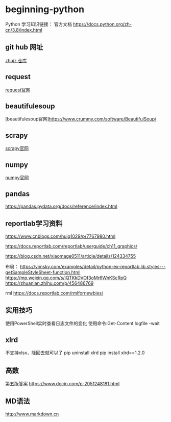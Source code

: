 # beginning-python
Python 学习知识链接：
官方文档 
https://docs.python.org/zh-cn/3.8/index.html

## git hub 网址
[zhujz 仓库](https://github.com/zhujz-git/beginning-python)

## request
[request官网](https://requests.readthedocs.io/en/latest/)

## beautifulesoup
[beautifulesoup官网]https://www.crummy.com/software/BeautifulSoup/

## scrapy
[scrapy官网](https://scrapy.org/)

## numpy
[numpy官网](https://www.numpy.org.cn/)

## pandas 
https://pandas.pydata.org/docs/reference/index.html

## reportlab学习资料
https://www.cnblogs.com/hujq1029/p/7767980.html

https://docs.reportlab.com/reportlab/userguide/ch11_graphics/

https://blog.csdn.net/xiaomage0511/article/details/124334755

布局：
https://vimsky.com/examples/detail/python-ex-reportlab.lib.styles---getSampleStyleSheet-function.html
https://mp.weixin.qq.com/s/iQTKkDVOf3oMr6WnKScRpQ
https://zhuanlan.zhihu.com/p/456486769

rml
https://docs.reportlab.com/rmlfornewbies/

## 实用技巧
使用PowerShell实时查看日志文件的变化
使用命令:Get-Content logfile -wait

## xlrd 
不支持xlsx，降回去就可以了
pip uninstall xlrd
pip install xlrd==1.2.0

## 高数
第五版答案
https://www.docin.com/p-2051248181.html

## MD语法
http://www.markdown.cn